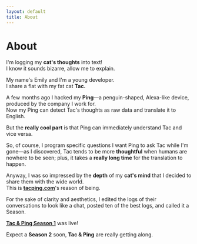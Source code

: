 ```yaml
---
layout: default
title: About
---
```

# About

I'm logging my **cat's thoughts** into text!<br>
I know it sounds bizarre, allow me to explain.

My name's Emily and I'm a young developer.<br>
I share a flat with my fat cat <strong><span class="tac">Tac</span>.</strong>

A few months ago I hacked my <strong><span class="ping">Ping</span></strong>&mdash;a penguin-shaped, Alexa-like device, produced by the company I work for.<br>
Now my Ping can detect Tac's thoughts as raw data and translate it to English.

But the **really cool part** is that Ping can immediately understand Tac and vice versa.

So, of course, I program specific questions I want Ping to ask Tac while I'm gone&mdash;as I discovered, Tac tends to be more **thoughtful** when humans are nowhere to be seen; plus, it takes a **really long time** for the translation to happen.

Anyway, I was so impressed by the **depth** of my **cat's mind** that I decided to share them with the wide world.<br>
This is **[tacping.com](/)**'s reason of being.

For the sake of clarity and aesthetics, I edited the logs of their conversations to look like a chat, posted ten of the best logs, and called it a Season.

**<a href="/archive/">Tac & Ping Season 1</a>** was live!

Expect a **Season 2** soon, **Tac & Ping** are really getting along.
